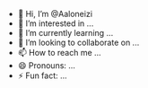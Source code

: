 - 👋 Hi, I’m @Aaloneizi
- 👀 I’m interested in ...
- 🌱 I’m currently learning ...
- 💞️ I’m looking to collaborate on ...
- 📫 How to reach me ...
- 😄 Pronouns: ...
- ⚡ Fun fact: ...

<!---
Aaloneizi/Aaloneizi is a ✨ special ✨ repository because its `README.md` (this file) appears on your GitHub profile.
You can click the Preview link to take a look at your changes.
--->
